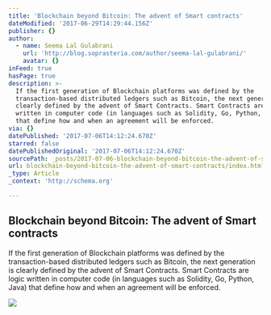```yaml
---
title: 'Blockchain beyond Bitcoin: The advent of Smart contracts'
dateModified: '2017-06-29T14:29:44.156Z'
publisher: {}
author:
  - name: Seema Lal Gulabrani
    url: 'http://blog.soprasteria.com/author/seema-lal-gulabrani/'
    avatar: {}
inFeed: true
hasPage: true
description: >-
  If the first generation of Blockchain platforms was defined by the
  transaction-based distributed ledgers such as Bitcoin, the next generation is
  clearly defined by the advent of Smart Contracts. Smart Contracts are logic
  written in computer code (in languages such as Solidity, Go, Python, Java)
  that define how and when an agreement will be enforced.
via: {}
datePublished: '2017-07-06T14:12:24.670Z'
starred: false
datePublishedOriginal: '2017-07-06T14:12:24.670Z'
sourcePath: _posts/2017-07-06-blockchain-beyond-bitcoin-the-advent-of-smart-contracts.md
url: blockchain-beyond-bitcoin-the-advent-of-smart-contracts/index.html
_type: Article
_context: 'http://schema.org'

---
```

<article style=""><h1>Blockchain beyond Bitcoin: The advent of Smart contracts</h1><p>If the first generation of Blockchain platforms was defined by the transaction-based distributed ledgers such as Bitcoin, the next generation is clearly defined by the advent of Smart Contracts. Smart Contracts are logic written in computer code (in languages such as Solidity, Go, Python, Java) that define how and when an agreement will be enforced.</p><img src="http://blog.soprasteria.com/wp-content/uploads/2017/04/blockchain_EN.jpg" /></article>